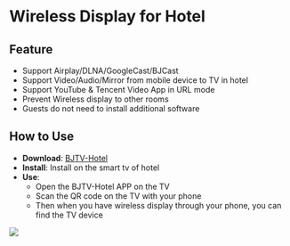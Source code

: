 # Wireless Display for Hotel 

## Feature

* Support Airplay/DLNA/GoogleCast/BJCast      
* Support Video/Audio/Mirror from mobile device to TV in hotel    
* Support YouTube & Tencent Video App in URL mode
* Prevent Wireless display  to other rooms          
* Guests do not need to install additional software                         

## How to Use  

* **Download**: [BJTV-Hotel](https://github.com/WirelessPresentation/WirelessDisplay/releases/download/TV-Hotel/BJTV-Hotel-1.0.31.2-release.apk)
* **Install**:  Install on the smart tv of hotel    
* **Use**: 
  * Open the BJTV-Hotel APP on the TV              
  * Scan the QR code on the TV with your phone                 
  * Then when you have wireless display through your phone, you can find the TV device      



![](https://github.com/WirelessPresentation/WirelessDisplay/blob/main/zimg/BJTV-Hotel.png)
